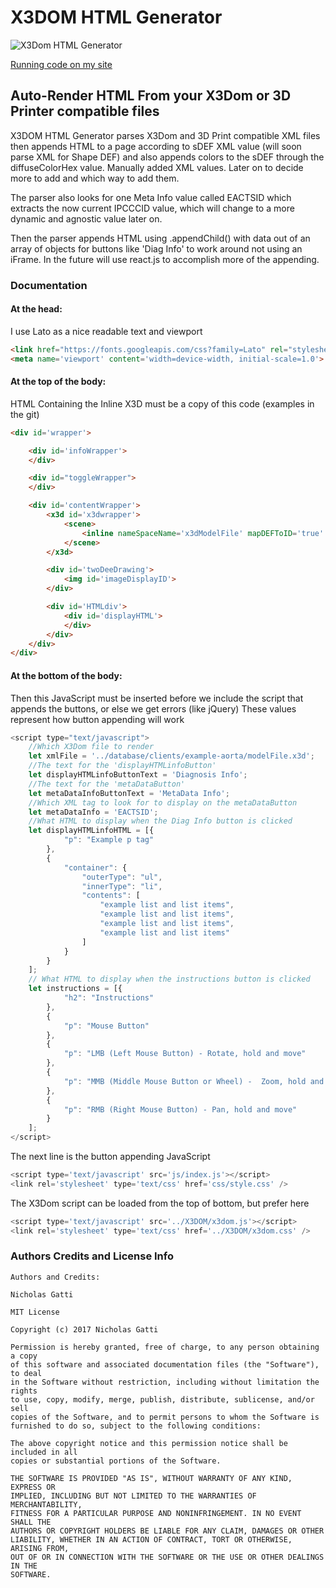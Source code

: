 # X3DOM HTML Generator

[logo]: http://www.codn.io/img/portfolio/x3dom.jpg "X3Dom HTML Generator"
![X3Dom HTML Generator][logo]

[Running code on my site](http://www.codn.io/x3dom-html-generator/)

## Auto-Render HTML From your X3Dom or 3D Printer compatible files

X3DOM HTML Generator parses X3Dom and 3D Print compatible XML files then appends HTML to a page according to sDEF XML value (will soon parse XML for Shape DEF) and also appends colors to the sDEF through the diffuseColorHex value. Manually added XML values. Later on to decide more to add and which way to add them.

The parser also looks for one Meta Info value called EACTSID which extracts the now current IPCCCID value, which will change to a more dynamic and agnostic value later on.

Then the parser appends HTML using .appendChild() with data out of an array of objects for buttons like 'Diag Info' to work around not using an iFrame. In the future will use react.js to accomplish more of the appending.

### Documentation

#### At the head:
I use Lato as a nice readable text and viewport
```html
<link href="https://fonts.googleapis.com/css?family=Lato" rel="stylesheet">
<meta name='viewport' content='width=device-width, initial-scale=1.0'>
```

#### At the top of the body:
HTML Containing the Inline X3D must be a copy of this code (examples in the git)
```html
<div id='wrapper'>

    <div id='infoWrapper'>
    </div>

    <div id="toggleWrapper">
    </div>

    <div id='contentWrapper'>
        <x3d id='x3dwrapper'>
            <scene>
                <inline nameSpaceName='x3dModelFile' mapDEFToID='true' url='../database/clients/example-aorta/modelFile.x3d' />
            </scene>
        </x3d>

        <div id='twoDeeDrawing'>
            <img id='imageDisplayID'>
        </div>

        <div id='HTMLdiv'>
            <div id='displayHTML'>
            </div>
        </div>
    </div>
</div>
```

#### At the bottom of the body:
Then this JavaScript must be inserted before we include the script that appends the buttons, or else we get errors (like jQuery)
These values represent how button appending will work

```javascript
<script type="text/javascript">
    //Which X3Dom file to render
    let xmlFile = '../database/clients/example-aorta/modelFile.x3d';
    //The text for the 'displayHTMLinfoButton'
    let displayHTMLinfoButtonText = 'Diagnosis Info';
    //The text for the 'metaDataButton'
    let metaDataInfoButtonText = 'MetaData Info';
    //Which XML tag to look for to display on the metaDataButton
    let metaDataInfo = 'EACTSID';
    //What HTML to display when the Diag Info button is clicked
    let displayHTMLinfoHTML = [{
            "p": "Example p tag"
        },
        {
            "container": {
                "outerType": "ul",
                "innerType": "li",
                "contents": [
                    "example list and list items",
                    "example list and list items",
                    "example list and list items",
                    "example list and list items"
                ]
            }
        }
    ];
    // What HTML to display when the instructions button is clicked
    let instructions = [{
            "h2": "Instructions"
        },
        {
            "p": "Mouse Button"
        },
        {
            "p": "LMB (Left Mouse Button) - Rotate, hold and move"
        },
        {
            "p": "MMB (Middle Mouse Button or Wheel) -  Zoom, hold and move"
        },
        {
            "p": "RMB (Right Mouse Button) - Pan, hold and move"
        }
    ];
</script>
```

The next line is the button appending JavaScript

```javascript
<script type='text/javascript' src='js/index.js'></script>
<link rel='stylesheet' type='text/css' href='css/style.css' />
```

The X3Dom script can be loaded from the top of bottom, but prefer here

```javascript
<script type='text/javascript' src='../X3DOM/x3dom.js'></script>
<link rel='stylesheet' type='text/css' href='../X3DOM/x3dom.css' />
```

### Authors Credits and License Info

```
Authors and Credits:

Nicholas Gatti
```

```
MIT License

Copyright (c) 2017 Nicholas Gatti

Permission is hereby granted, free of charge, to any person obtaining a copy
of this software and associated documentation files (the "Software"), to deal
in the Software without restriction, including without limitation the rights
to use, copy, modify, merge, publish, distribute, sublicense, and/or sell
copies of the Software, and to permit persons to whom the Software is
furnished to do so, subject to the following conditions:

The above copyright notice and this permission notice shall be included in all
copies or substantial portions of the Software.

THE SOFTWARE IS PROVIDED "AS IS", WITHOUT WARRANTY OF ANY KIND, EXPRESS OR
IMPLIED, INCLUDING BUT NOT LIMITED TO THE WARRANTIES OF MERCHANTABILITY,
FITNESS FOR A PARTICULAR PURPOSE AND NONINFRINGEMENT. IN NO EVENT SHALL THE
AUTHORS OR COPYRIGHT HOLDERS BE LIABLE FOR ANY CLAIM, DAMAGES OR OTHER
LIABILITY, WHETHER IN AN ACTION OF CONTRACT, TORT OR OTHERWISE, ARISING FROM,
OUT OF OR IN CONNECTION WITH THE SOFTWARE OR THE USE OR OTHER DEALINGS IN THE
SOFTWARE.
```
